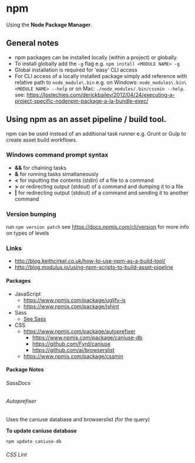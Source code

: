 # npm
Using the **Node Package Manager**.

## General notes
- npm packages can be installed locally (within a project) or globally.
- To install globally add the ```-g``` flag e.g. ```npm install <MODULE NAME> -g```
- Global installation is required for 'easy' CLI access
- For CLI access of a locally installed package simply add reference with relative path to ```node_module\.bin``` e.g. on Windows: ```node_modules\.bin\<MODULE NAME> --help``` or on Mac: ```./node_modules/.bin/cssmin --help```. see: https://lostechies.com/derickbailey/2012/04/24/executing-a-project-specific-nodenpm-package-a-la-bundle-exec/

## Using npm as an asset pipeline / build tool.
npm can be used instead of an additional task runner e.g. Grunt or Gulp to create asset build workflows.

### Windows command prompt syntax
- **&&** for chaining tasks
- **&** for running tasks simaltaneously
- **<** for inputting the contents (stdin) of a file to a command
- **>** or redirecting output (stdout) of a command and dumping it to a file
- **|** for redirecting output (stdout) of a command and sending it to another command

### Version bumping
run ```npm version patch``` see https://docs.npmjs.com/cli/version for more info on types of levels

### Links
- http://blog.keithcirkel.co.uk/how-to-use-npm-as-a-build-tool/
- http://blog.modulus.io/using-npm-scripts-to-build-asset-pipeline

#### Packages
- JavaScript
  - https://www.npmjs.com/package/uglify-js
  - https://www.npmjs.com/package/jshint
- Sass
  - [See Sass](sass.md)
- CSS
  - https://www.npmjs.com/package/autoprefixer
    - https://www.npmjs.com/package/caniuse-db
    - https://github.com/Fyrd/caniuse
    - https://github.com/ai/browserslist
  - https://www.npmjs.com/package/cssmin

#### Package Notes

###### SassDocs

###### Autoprefixer
Uses the caniuse database and browserslist (for the query)

**To update caniuse database**
```
npm update caniuse-db
```
###### CSS Lint
